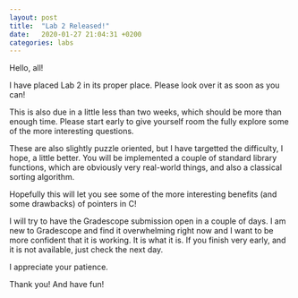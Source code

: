 ```yaml
---
layout: post
title:  "Lab 2 Released!"
date:   2020-01-27 21:04:31 +0200
categories: labs
---
```


Hello, all!

I have placed Lab 2 in its proper place. Please look over it as soon as you can!

This is also due in a little less than two weeks, which should be more than enough time.
Please start early to give yourself room the fully explore some of the more interesting questions.

These are also slightly puzzle oriented, but I have targetted the difficulty, I hope, a little better.
You will be implemented a couple of standard library functions, which are obviously very real-world things,
and also a classical sorting algorithm.

Hopefully this will let you see some of the more interesting benefits (and some drawbacks) of pointers in C!

I will try to have the Gradescope submission open in a couple of days. I am new to Gradescope and find it overwhelming right now and I want to be more confident that it is working. It is what it is. If you finish very early, and it is not available, just check the next day.

I appreciate your patience.

Thank you! And have fun!
